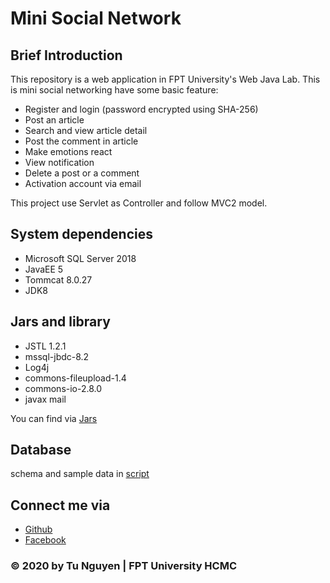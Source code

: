 # Mini Social Network
## Brief Introduction
This repository is a web application in FPT University's Web Java Lab.
This is mini social networking have some basic feature:
* Register and login (password encrypted using SHA-256)
* Post an article
* Search and view article detail
* Post the comment in article
* Make emotions react
* View notification
* Delete a post or a comment
* Activation account via email

This project use Servlet as Controller and follow MVC2 model.

## System dependencies
* Microsoft SQL Server 2018
* JavaEE 5
* Tommcat 8.0.27
* JDK8

## Jars and library
* JSTL 1.2.1
* mssql-jbdc-8.2
* Log4j
* commons-fileupload-1.4
* commons-io-2.8.0
* javax mail

You can find via [Jars](https://github.com/mtus23/Mini-Social-Network/tree/main/J3LP0010/jars)

## Database
schema and sample data in [script](https://github.com/mtus23/Mini-Social-Network/tree/main/J3LP0010/script.sql)

## Connect me via
* [Github](https://github.com/mtus23)
* [Facebook](https://www.facebook.com/minhtu.nguyenhoang.1)
### © 2020 by Tu Nguyen | FPT University HCMC
